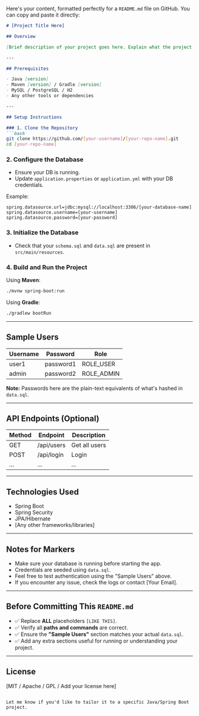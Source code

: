Here's your content, formatted perfectly for a `README.md` file on GitHub. You can copy and paste it directly:

````markdown
# [Project Title Here]

## Overview

[Brief description of your project goes here. Explain what the project does, who it's for, and any key features.]

---

## Prerequisites

- Java [version]
- Maven [version] / Gradle [version]
- MySQL / PostgreSQL / H2
- Any other tools or dependencies

---

## Setup Instructions

### 1. Clone the Repository
```bash
git clone https://github.com/[your-username]/[your-repo-name].git
cd [your-repo-name]
````

### 2. Configure the Database

* Ensure your DB is running.
* Update `application.properties` or `application.yml` with your DB credentials.

Example:

```properties
spring.datasource.url=jdbc:mysql://localhost:3306/[your-database-name]
spring.datasource.username=[your-username]
spring.datasource.password=[your-password]
```

### 3. Initialize the Database

* Check that your `schema.sql` and `data.sql` are present in `src/main/resources`.

### 4. Build and Run the Project

Using **Maven**:

```bash
./mvnw spring-boot:run
```

Using **Gradle**:

```bash
./gradlew bootRun
```

---

## Sample Users

| Username | Password  | Role        |
| -------- | --------- | ----------- |
| user1    | password1 | ROLE\_USER  |
| admin    | password2 | ROLE\_ADMIN |

**Note:** Passwords here are the plain-text equivalents of what's hashed in `data.sql`.

---

## API Endpoints (Optional)

| Method | Endpoint   | Description   |
| ------ | ---------- | ------------- |
| GET    | /api/users | Get all users |
| POST   | /api/login | Login         |
| ...    | ...        | ...           |

---

## Technologies Used

* Spring Boot
* Spring Security
* JPA/Hibernate
* \[Any other frameworks/libraries]

---

## Notes for Markers

* Make sure your database is running before starting the app.
* Credentials are seeded using `data.sql`.
* Feel free to test authentication using the "Sample Users" above.
* If you encounter any issue, check the logs or contact \[Your Email].

---

## Before Committing This `README.md`

* ✅ Replace **ALL** placeholders `[LIKE THIS]`.
* ✅ Verify all **paths and commands** are correct.
* ✅ Ensure the **"Sample Users"** section matches your actual `data.sql`.
* ✅ Add any extra sections useful for running or understanding your project.

---

## License

\[MIT / Apache / GPL / Add your license here]

```

Let me know if you'd like to tailor it to a specific Java/Spring Boot project.
```
